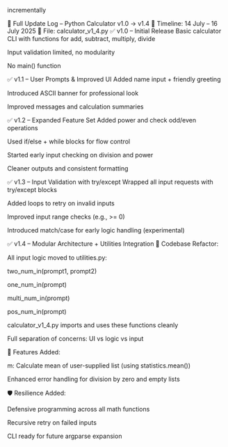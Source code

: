 incrementally

🧾 Full Update Log – Python Calculator v1.0 → v1.4
📅 Timeline: 14 July – 16 July 2025
📁 File: calculator_v1_4.py
✅ v1.0 – Initial Release
Basic calculator CLI with functions for add, subtract, multiply, divide

Input validation limited, no modularity

No main() function

✅ v1.1 – User Prompts & Improved UI
Added name input + friendly greeting

Introduced ASCII banner for professional look

Improved messages and calculation summaries

✅ v1.2 – Expanded Feature Set
Added power and check odd/even operations

Used if/else + while blocks for flow control

Started early input checking on division and power

Cleaner outputs and consistent formatting

✅ v1.3 – Input Validation with try/except
Wrapped all input requests with try/except blocks

Added loops to retry on invalid inputs

Improved input range checks (e.g., >= 0)

Introduced match/case for early logic handling (experimental)

✅ v1.4 – Modular Architecture + Utilities Integration
🔧 Codebase Refactor:

All input logic moved to utilities.py:

two_num_in(prompt1, prompt2)

one_num_in(prompt)

multi_num_in(prompt)

pos_num_in(prompt)

calculator_v1_4.py imports and uses these functions cleanly

Full separation of concerns: UI vs logic vs input

🧮 Features Added:

m: Calculate mean of user-supplied list (using statistics.mean())

Enhanced error handling for division by zero and empty lists

🛡️ Resilience Added:

Defensive programming across all math functions

Recursive retry on failed inputs

CLI ready for future argparse expansion

